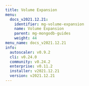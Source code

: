 ```yaml
---
title: Volume Expansion
menu:
  docs_v2021.12.21:
    identifier: mg-volume-expansion
    name: Volume Expansion
    parent: mg-mongodb-guides
    weight: 44
menu_name: docs_v2021.12.21
info:
  autoscaler: v0.9.2
  cli: v0.24.0
  community: v0.24.2
  enterprise: v0.11.2
  installer: v2021.12.21
  version: v2021.12.21
---
```


